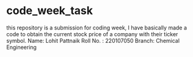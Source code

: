 # code_week_task
this repository is a submission for coding week, I have basically made a code to obtain the current stock price of a company with their ticker symbol.
Name: Lohit Pattnaik
Roll No. : 220107050
Branch: Chemical Engineering
